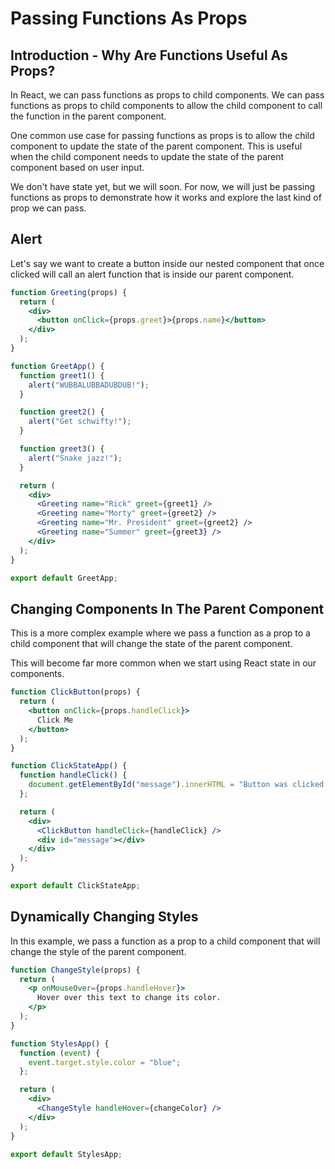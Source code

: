 # Passing Functions As Props

## Introduction - Why Are Functions Useful As Props?

In React, we can pass functions as props to child components. We can pass functions as props to child components to allow the child component to call the function in the parent component.

One common use case for passing functions as props is to allow the child component to update the state of the parent component. This is useful when the child component needs to update the state of the parent component based on user input.

We don't have state yet, but we will soon. For now, we will just be passing functions as props to demonstrate how it works and explore the last kind of prop we can pass.

## Alert

Let's say we want to create a button inside our nested component that once clicked will call an alert function that is inside our parent component.

```jsx
function Greeting(props) {
  return (
    <div>
      <button onClick={props.greet}>{props.name}</button>
    </div>
  );
}

function GreetApp() {
  function greet1() {
    alert("WUBBALUBBADUBDUB!");
  }

  function greet2() {
    alert("Get schwifty!");
  }

  function greet3() {
    alert("Snake jazz!");
  }

  return (
    <div>
      <Greeting name="Rick" greet={greet1} />
      <Greeting name="Morty" greet={greet2} />
      <Greeting name="Mr. President" greet={greet2} />
      <Greeting name="Summer" greet={greet3} />
    </div>
  );
}

export default GreetApp;
```

## Changing Components In The Parent Component

This is a more complex example where we pass a function as a prop to a child component that will change the state of the parent component.

This will become far more common when we start using React state in our components.

``` jsx
function ClickButton(props) {
  return (
    <button onClick={props.handleClick}>
      Click Me
    </button>
  );
}

function ClickStateApp() {
  function handleClick() {
    document.getElementById("message").innerHTML = "Button was clicked!";
  };

  return (
    <div>
      <ClickButton handleClick={handleClick} />
      <div id="message"></div>
    </div>
  );
}

export default ClickStateApp;
```

## Dynamically Changing Styles

In this example, we pass a function as a prop to a child component that will change the style of the parent component.

``` jsx
function ChangeStyle(props) {
  return (
    <p onMouseOver={props.handleHover}>
      Hover over this text to change its color.
    </p>
  );
}

function StylesApp() {
  function (event) {
    event.target.style.color = "blue";
  };

  return (
    <div>
      <ChangeStyle handleHover={changeColor} />
    </div>
  );
}

export default StylesApp;
```
